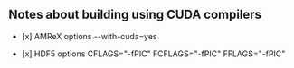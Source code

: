 ## Notes about building using CUDA compilers

- \[x\] AMReX options --with-cuda=yes

- \[x\] HDF5 options CFLAGS="-fPIC" FCFLAGS="-fPIC" FFLAGS="-fPIC"
